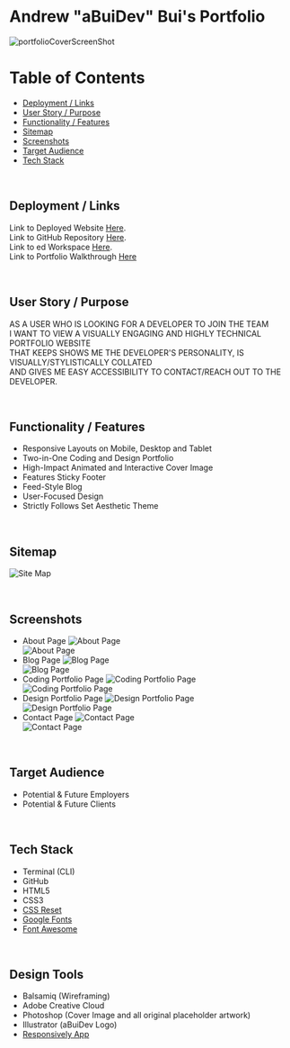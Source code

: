 # Andrew "aBuiDev" Bui's Portfolio

![portfolioCoverScreenShot](./docs/screenShotMainPage.jpg)

# Table of Contents

* [Deployment / Links](#Deployment)
* [User Story / Purpose](#User-Story-/-Purpose)
* [Functionality / Features](#Functionality-/-Features)
* [Sitemap](#Sitemap)
* [Screenshots](#Screenshots)
* [Target Audience](#Target-Audience)
* [Tech Stack](#Tech-Stack)

<br>

## Deployment / Links
Link to Deployed Website [Here](https://abuidev.netlify.app/). <br>
Link to GitHub Repository [Here](https://github.com/aBuiDev/aBuiDevPortfolio.git). <br>
Link to ed Workspace [Here](https://edstem.org/courses/4464/workspaces/pAi7odXFRqacITESx889AAlOUKTJOj3B). <br>
Link to Portfolio Walkthrough [Here](https://youtu.be/X8lt8OZWoC4) <br>

<br>

## User Story / Purpose

AS A USER WHO IS LOOKING FOR A DEVELOPER TO JOIN THE TEAM <br>
I WANT TO VIEW A VISUALLY ENGAGING AND HIGHLY TECHNICAL PORTFOLIO WEBSITE <br>
THAT KEEPS SHOWS ME THE DEVELOPER'S PERSONALITY, IS VISUALLY/STYLISTICALLY COLLATED <br>
AND GIVES ME EASY ACCESSIBILITY TO CONTACT/REACH OUT TO THE DEVELOPER. <br> 

<br>

## Functionality / Features

* Responsive Layouts on Mobile, Desktop and Tablet
* Two-in-One Coding and Design Portfolio
* High-Impact Animated and Interactive Cover Image
* Features Sticky Footer
* Feed-Style Blog
* User-Focused Design
* Strictly Follows Set Aesthetic Theme

<br>

## Sitemap

![Site Map](./docs/screenShotSiteMap.jpg)

<br>

## Screenshots

* About Page
![About Page](./docs/screenShotAboutPage.jpg) <br>
![About Page](./docs/screenShotAboutPageResponsive.jpg) <br>
* Blog Page
![Blog Page](./docs/screenShotBlogPage.jpg) <br>
![Blog Page](./docs/screenShotBlogPageResponsive.jpg) <br>
* Coding Portfolio Page
![Coding Portfolio Page](./docs/screenShotCodingPortfolioPage.jpg) <br>
![Coding Portfolio Page](./docs/screenShotCodingPortfolioPageResponsive.jpg) <br>
* Design Portfolio Page
![Design Portfolio Page](./docs/screenShotDesignPortfolioPage.jpg) <br>
![Design Portfolio Page](./docs/screenShotDesignPortfolioPageResponsive.jpg) <br>
* Contact Page
![Contact Page](./docs/screenShotContactPage.jpg) <br> 
![Contact Page](./docs/screenShotContactPageResponsive.jpg) <br>

<br>

## Target Audience

* Potential & Future Employers
* Potential & Future Clients

<br>

## Tech Stack

* Terminal (CLI)
* GitHub
* HTML5
* CSS3
* [CSS Reset](https://meyerweb.com/eric/tools/css/reset/)
* [Google Fonts](https://fonts.google.com/?query=poppins)
* [Font Awesome](https://fontawesome.com/)

<br>

## Design Tools

* Balsamiq (Wireframing)
* Adobe Creative Cloud
* Photoshop (Cover Image and all original placeholder artwork)
* Illustrator (aBuiDev Logo)
* [Responsively App](https://responsively.app/)

